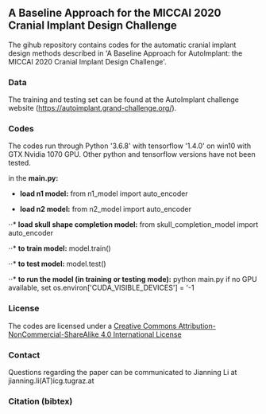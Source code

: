 ## A Baseline Approach for the MICCAI 2020 Cranial Implant Design Challenge

The gihub repository contains codes for the automatic cranial implant design methods described in 'A Baseline Approach for AutoImplant: the MICCAI 2020 Cranial Implant Design Challenge'.
### Data
The training and testing set can be found at the AutoImplant challenge website (https://autoimplant.grand-challenge.org/). 
### Codes
The codes run through Python '3.6.8' with tensorflow '1.4.0' on win10 with GTX Nvidia 1070 GPU. Other python and tensorflow versions have not been tested.

in the **main.py:**

* **load n1 model:** from n1_model import auto_encoder   

* **load n2 model:** from n2_model import auto_encoder

⋅⋅* **load skull shape completion model:** from skull_completion_model import auto_encoder

⋅⋅* **to train model:**  model.train()

⋅⋅* **to test model:**   model.test()

⋅⋅* **to run the model (in training or testing mode):** python main.py
if no GPU available, set os.environ['CUDA_VISIBLE_DEVICES'] = '-1



### License
The codes are licensed under a [Creative Commons Attribution-NonCommercial-ShareAlike 4.0 International License](https://github.com/Jianningli/autoimplant/blob/master/LICENSE)

### Contact
Questions regarding the paper can be communicated to Jianning Li at jianning.li(AT)icg.tugraz.at
### Citation (bibtex)




